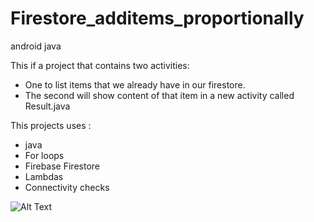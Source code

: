 # Firestore_additems_proportionally
android java 


This if a project that contains two activities:

 - One to list items that we already have in our firestore.
 - The second will show content of that item in a new activity called Result.java
 
 
This projects uses : 
  - java 
  - For loops
  - Firebase Firestore
  - Lambdas
  - Connectivity checks

![Alt Text](https://gfycat.com/zestysnarlinglice)



